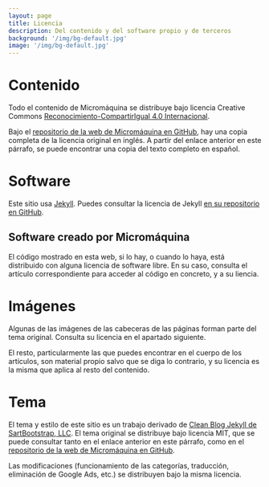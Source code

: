 ```yaml
---
layout: page
title: Licencia
description: Del contenido y del software propio y de terceros
background: '/img/bg-default.jpg'
image: '/img/bg-default.jpg'
---
```

# Contenido
Todo el contenido de Micromáquina se distribuye bajo licencia Creative Commons [Reconocimiento-CompartirIgual 4.0 Internacional](https://creativecommons.org/licenses/by-sa/4.0/deed.es_ES).

Bajo el [repositorio de la web de Micromáquina en GitHub](https://github.com/micromaquina/micromaquina.github.io), hay una copia completa de la licencia original en inglés. A partir del enlace anterior en este párrafo, se puede encontrar una copia del texto completo en español.

# Software 
Este sitio usa [Jekyll](https://jekyllrb.com/). Puedes consultar la licencia de Jekyll [en su repositorio en GitHub](https://github.com/jekyll/jekyll).

## Software creado por Micromáquina
El código mostrado en esta web, si lo hay, o cuando lo haya, está distribuido con alguna licencia de software libre. En su caso, consulta el artículo correspondiente para acceder al código en concreto, y a su liencia.

# Imágenes
Algunas de las imágenes de las cabeceras de las páginas forman parte del tema original. Consulta su licencia en el apartado siguiente. 

El resto, particularmente las que puedes encontrar en el cuerpo de los artículos, son material propio salvo que se diga lo contrario, y su licencia es la misma que aplica al resto del contenido.

# Tema
El tema y estilo de este sitio es un trabajo derivado de [Clean Blog Jekyll de SartBootstrap, LLC](https://github.com/StartBootstrap/startbootstrap-clean-blog-jekyll). El tema original se distribuye bajo licencia MIT, que se puede consultar tanto en el enlace anterior en este párrafo, como en el [repositorio de la web de Micromáquina en GitHub](https://github.com/micromaquina/micromaquina.github.io).

Las modificaciones (funcionamiento de las categorías, traducción, eliminación de Google Ads, etc.) se distribuyen bajo la misma licencia.